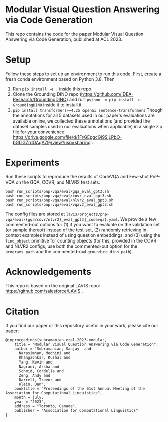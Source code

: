 # Modular Visual Question Answering via Code Generation

This repo contains the code for the paper Modular Visual Question Answering via Code Generation, published at ACL 2023.

# Setup
Follow these steps to set up an environment to run this code. First, create a fresh conda environment based on Python 3.8. Then
1. Run `pip install -e .` inside this repo. 
2. Clone the Grounding DINO repo (https://github.com/IDEA-Research/GroundingDINO) and run `python -m pip install -e GroundingDINO` inside it to install it.
3. `pip install transformers==4.25 openai sentence-transformers`
Though the annotations for all 5 datasets used in our paper's evaluations are available online, we collected these annotations (and provided the dataset samples used in our evaluations when applicable) in a single zip file for your convenience: https://drive.google.com/file/d/1FrGEpgcGi9SjLPbQ-bGLlGZrdOAqA79j/view?usp=sharing .

# Experiments
Run these scripts to reproduce the results of CodeVQA and Few-shot PnP-VQA on the GQA, COVR, and NLVR2 test sets.
```
bash run_scripts/pnp-vqa/eval/gqa_eval_gpt3.sh
bash run_scripts/pnp-vqa/eval/covr_eval_gpt3.sh
bash run_scripts/pnp-vqa/eval/nlvr2_eval_gpt3.sh
bash run_scripts/pnp-vqa/eval/vqav2_eval_gpt3.sh
```
The config files are stored at `lavis/projects/pnp-vqa/eval/{gqa/covr/nlvr2}_eval_gpt3{_codevqa}.yaml`. We provide a few commented-out options for (1) if you want to evaluate on the validation set (or sample thereof) instead of the test set, (2) randomly retrieving in-context examples instead of using question embeddings, and (3) using the `find_object` primitive for counting objects (for this, provided in the COVR and NLVR2 configs, use both the commented-out option for the `programs_path` and the commented-out `grounding_dino_path`).

# Acknowledgements
This repo is based on the original LAVIS repo: https://github.com/salesforce/LAVIS .

# Citation
If you find our paper or this repository useful in your work, please cite our paper:
```
@inproceedings{subramanian-etal-2023-modular,
    title = "Modular Visual Question Answering via Code Generation",
    author = "Subramanian, Sanjay  and
      Narasimhan, Medhini and
      Khangaonkar, Kushal and
      Yang, Kevin and
      Nagrani, Arsha and
      Schmid, Cordelia and
      Zeng, Andy and
      Darrell, Trevor and
      Klein, Dan",
    booktitle = "Proceedings of the 61st Annual Meeting of the Association for Computational Linguistics",
    month = july,
    year = "2023",
    address = "Toronto, Canada",
    publisher = "Association for Computational Linguistics"
}
```
